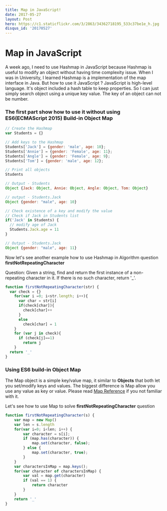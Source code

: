 ```yaml
---
title: Map in JavaScript!
date: 2017-05-27
layout: Post
hero: https://c1.staticflickr.com/3/2863/34362718195_533c37be1e_h.jpg
disqus_id: '20170527'
---
```


# Map in JavaScript

A week ago, I need to use Hashmap in JavaScript because Hashmap is useful to modify an object without having time complexity issue. When I was in University, I learned Hashmap is a implementation of the map interface in Java. But how to use it JavaScript ?
JavaScript is high-level language. It's object included a hash table to keep properties. So I can just simply search object using a unique key value. The key of an object can not be number.


### The first part show how to use it without using ES6(ECMAScript 2015) Build-in Object Map

```js
// Create the Hashmap
var Students = {}

// Add keys to the Hashmap
Students['Jack'] = {gender: 'male', age: 10};
Students['Annie'] = {gender: 'Female', age: 11};
Students['Angle'] = {gender: 'Female', age: 9};
Students['Tom'] = {gender: 'male', age: 12};

// Print all objects
Students

// Output - Students
Object {Jack: Object, Annie: Object, Angle: Object, Tom: Object}

// output - Students.Jack
Object {gender: "male", age: 10}

// Check existence of a key and modify the value
// Check if Jack in Students list
if('Jack' in Students) {
  // modify age of Jack
  Students.Jack.age = 11
}

// Output - Students.Jack
Object {gender: "male", age: 11}

```

Now let's see another example how to use Hashmap in Algorithm question **firstNotRepeatingCharacter**

Question: Given a string, find and return the first instance of a non-repeating character in it. If there is no such character, return '_'.

```js
function firstNotRepeatingCharacter(str) {
  var check = {}
    for(var i =0; i<str.length; i++){
      var char = str[i]
      if(check[char]){
        check[char]++
      }
      else
        check[char] = 1
    }
    for (var j in check){
      if (check[j]==1)
        return j
    }
  return '_'
}

```
### Using ES6 build-in Object Map

The Map object is a simple key/value map, it similar to **Objects** that both let you set/modify keys and values. The biggest difference is Map allow you use any value as key or value. Please read
[Map Reference](https://developer.mozilla.org/en-US/docs/Web/JavaScript/Reference/Global_Objects/Map) if you not familiar with it.

Let's see how to use Map to solve **firstNotRepeatingCharacter** question

```js
function firstNotRepeatingCharacter(s) {
    var map = new Map()
    var len = s.length
    for(var i=0; i<len; i++) {
        var character = s[i];
        if (map.has(character)) {
            map.set(character, false);
        } else {  
            map.set(character, true);
        }
    }  
    var charactersInMap = map.keys();
    for(var character of charactersInMap) {
        var val = map.get(character)
        if (val == 1) {
            return character
        }
    }
    return '_'
}
```
